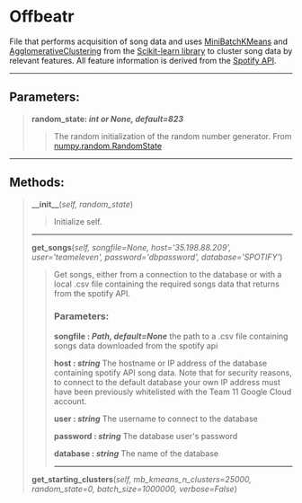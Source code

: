 # Offbeatr

File that performs acquisition of song data and uses [MiniBatchKMeans](https://scikit-learn.org/stable/modules/generated/sklearn.cluster.MiniBatchKMeans.html) and [AgglomerativeClustering](https://scikit-learn.org/stable/index.html) from the [Scikit-learn library](https://scikit-learn.org/stable/modules/generated/sklearn.cluster.AgglomerativeClustering.html) to cluster song data by relevant features. All feature information is derived from the [Spotify API](https://developer.spotify.com/).

---

## Parameters:

>**random_state: *int or None, default=823***
>>The random initialization of the random number generator. From [numpy.random.RandomState](https://docs.scipy.org/doc/numpy-1.15.0/reference/generated/numpy.random.RandomState.html)

---

## Methods:

>**\_\_init\_\_**(*self, random_state*)
>>Initialize self.
>---
>**get\_songs**(*self, songfile=None, host='35.198.88.209', user='teameleven', password='dbpassword', database='SPOTIFY'*)
>>Get songs, either from a connection to the database or with a local .csv file containing the required songs data that returns from the spotify API.
>>
>>### Parameters:
>>
>>**songfile : *Path, default=None***
>>    the path to a .csv file containing songs data downloaded from the spotify api
>>
>>**host : *string***
>>    The hostname or IP address of the database containing spotify API song data. Note that for security reasons, to connect to the default database your own IP address must have been previously whitelisted with the Team 11 Google Cloud account. 
>>
>>**user : *string***
>>    The username to connect to the database
>>
>>**password : *string***
>>    The database user's password
>>
>>**database : *string***
>>    The name of the database
>>
>>---
>**get\_starting\_clusters**(*self, mb_kmeans_n_clusters=25000, random_state=0, batch_size=1000000, verbose=False*)
